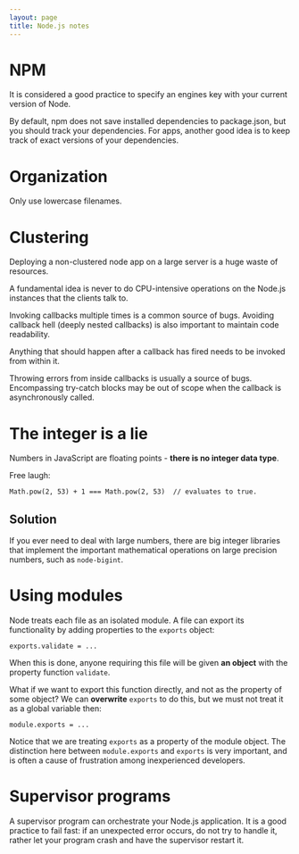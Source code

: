```yaml
---
layout: page
title: Node.js notes
---
```


NPM
===
It is considered a good practice to specify an engines key with your current
version of Node.

By default, npm does not save installed dependencies to package.json, but you
should track your dependencies. For apps, another good idea is to keep track of
exact versions of your dependencies.

Organization
============
Only use lowercase filenames.

Clustering
==========
Deploying a non-clustered node app on a large server is a huge waste of
resources.

A fundamental idea is never to do CPU-intensive operations on the Node.js
instances that the clients talk to.

Invoking callbacks multiple times is a common source of bugs. Avoiding callback
hell (deeply nested callbacks) is also important to maintain code readability.

Anything that should happen after a callback has fired needs to be invoked from
within it.

Throwing errors from inside callbacks is usually a source of bugs. Encompassing
try-catch blocks may be out of scope when the callback is asynchronously
called.

The integer is a lie
====================
Numbers in JavaScript are floating points - **there is no integer data type**.

Free laugh:

    Math.pow(2, 53) + 1 === Math.pow(2, 53)  // evaluates to true.

Solution
--------
If you ever need to deal with large numbers, there are big integer libraries
that implement the important mathematical operations on large precision
numbers, such as `node-bigint`.

Using modules
=============
Node treats each file as an isolated module. A file can export its
functionality by adding properties to the `exports` object:

    exports.validate = ...

When this is done, anyone requiring this file will be given **an object** with
the property function `validate`.

What if we want to export this function directly, and not as the property of
some object? We can **overwrite** `exports` to do this, but we must not treat
it as a global variable then:

    module.exports = ... 

Notice that we are treating `exports` as a property of the module object. The
distinction here between `module.exports` and `exports` is very important, and
is often a cause of frustration among inexperienced developers.

Supervisor programs
===================
A supervisor program can orchestrate your Node.js application. It is a good
practice to fail fast: if an unexpected error occurs, do not try to handle it,
rather let your program crash and have the supervisor restart it.
